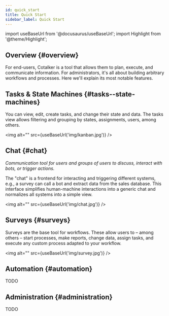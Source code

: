 ```yaml
---
id: quick_start
title: Quick Start
sidebar_label: Quick Start
---
```

import useBaseUrl from '@docusaurus/useBaseUrl'; 
import Highlight from '@theme/Highlight';

## Overview {#overview}

For end-users, Cotalker is a tool that allows them to plan, execute, and communicate information. For administrators, it's all about building arbitrary workflows and processes. Here we'll explain its most notable features.

<!--
## Home {#home}

Cotalker Home. This page shows notifications and quick actions grouped by workflow.

<img alt="" src={useBaseUrl('img/home.jpg')} />
-->

## Tasks & State Machines {#tasks--state-machines}

You can view, edit, create tasks, and change their state and data. The tasks view allows filtering and grouping by states, assignments, users, among others.

<img alt="" src={useBaseUrl('img/kanban.jpg')} />

## Chat {#chat}

*Communication tool for users and groups of users to discuss, interact with bots, or trigger actions.*

The "chat" is a frontend for interacting and triggering different systems, e.g., a survey can call a bot and extract data from the sales database. This interface simplifies human-machine interactions into a generic chat and normalizes all systems into a simple view.

<img alt="" src={useBaseUrl('img/chat.jpg')} />

## Surveys {#surveys}

Surveys are the base tool for workflows. These allow users to – among others – start processes, make reports, change data, assign tasks, and execute any custom process adapted to your workflow.

<img alt="" src={useBaseUrl('img/survey.jpg')} />

## Automation {#automation}

TODO

## Administration {#administration}

TODO
